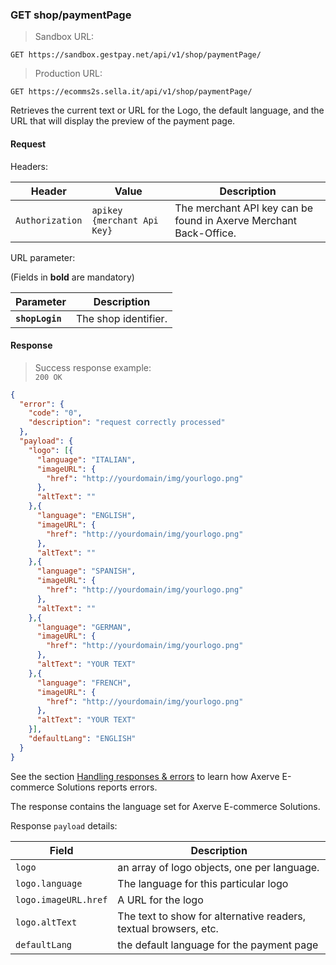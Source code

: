 ### GET shop/paymentPage


> Sandbox URL:

```
GET https://sandbox.gestpay.net/api/v1/shop/paymentPage/
```


> Production URL: 

```
GET https://ecomms2s.sella.it/api/v1/shop/paymentPage/
```

Retrieves the current text or URL for the Logo, the default language, and the URL that will display the preview of the payment page. 

#### Request 

Headers: 

| Header          | Value                         | Description                                                        |
| --------------- | ----------------------------- | ------------------------------------------------------------------ |
| `Authorization` | `apikey {merchant Api Key}` | The merchant API key can be found in Axerve Merchant Back-Office. |

URL parameter: 

(Fields in **bold** are mandatory)

| Parameter | Description | 
| --------- | ----------- | 
| **`shopLogin`** | The shop identifier. | 

#### Response 

> Success response example:<br>
> `200 OK`

```json
{
  "error": {
    "code": "0",
    "description": "request correctly processed"
  },
  "payload": {
    "logo": [{
      "language": "ITALIAN",
      "imageURL": {
        "href": "http://yourdomain/img/yourlogo.png"
      },
      "altText": ""
    },{
      "language": "ENGLISH",
      "imageURL": {
        "href": "http://yourdomain/img/yourlogo.png"
      },
      "altText": ""
    },{
      "language": "SPANISH",
      "imageURL": {
        "href": "http://yourdomain/img/yourlogo.png"
      },
      "altText": ""
    },{
      "language": "GERMAN",
      "imageURL": {
        "href": "http://yourdomain/img/yourlogo.png"
      },
      "altText": "YOUR TEXT"
    },{
      "language": "FRENCH",
      "imageURL": {
        "href": "http://yourdomain/img/yourlogo.png"
      },
      "altText": "YOUR TEXT"
    }],
    "defaultLang": "ENGLISH" 
  } 
}
```

See the section [Handling responses & errors](#handling-responses-amp-errors) to learn how Axerve E-commerce Solutions reports errors.

The response contains the language set for Axerve E-commerce Solutions. 

Response `payload` details:


| Field          | Description 
| -------------- | -----------
| `logo`  | an array of logo objects, one per language. 
| `logo.language` | The language for this particular logo
| `logo.imageURL.href` | A URL for the logo 
| `logo.altText` | The text to show for alternative readers, textual browsers, etc.
| `defaultLang` | the default language for the payment page 
